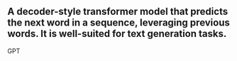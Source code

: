 A decoder-style transformer model that predicts the next word in a sequence, leveraging previous words. It is well-suited for text generation tasks.
---
GPT
